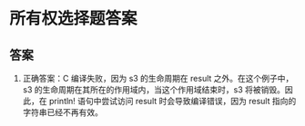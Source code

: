 # 所有权选择题答案


## 答案

1. 正确答案：C
编译失败，因为 s3 的生命周期在 result 之外。在这个例子中，s3 的生命周期在其所在的作用域内，当这个作用域结束时，s3 将被销毁。因此，在 println! 语句中尝试访问 result 时会导致编译错误，因为 result 指向的字符串已经不再有效。